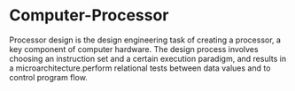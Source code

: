 # Computer-Processor
Processor design is the design engineering task of creating a processor, a key component of computer hardware. The design process involves choosing an instruction set and a certain execution paradigm, and results in a microarchitecture.perform relational tests between data values and to control program flow.
